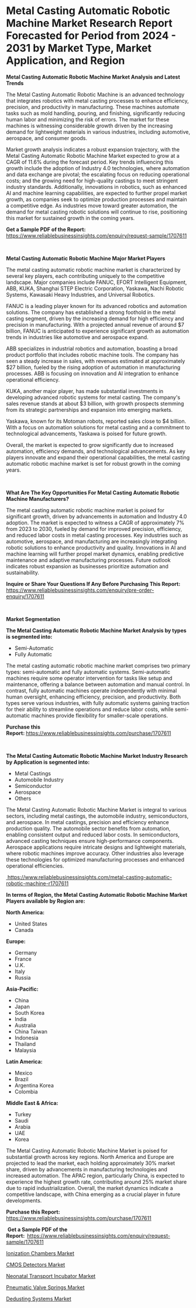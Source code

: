 <p><h1>Metal Casting Automatic Robotic Machine Market Research Report Forecasted for Period from 2024 -  2031 by Market Type, Market Application, and Region</h1></p><p><strong>Metal Casting Automatic Robotic Machine Market Analysis and Latest Trends</strong></p>
<p><p>The Metal Casting Automatic Robotic Machine is an advanced technology that integrates robotics with metal casting processes to enhance efficiency, precision, and productivity in manufacturing. These machines automate tasks such as mold handling, pouring, and finishing, significantly reducing human labor and minimizing the risk of errors. The market for these machines is witnessing considerable growth driven by the increasing demand for lightweight materials in various industries, including automotive, aerospace, and consumer goods.</p><p>Market growth analysis indicates a robust expansion trajectory, with the Metal Casting Automatic Robotic Machine Market expected to grow at a CAGR of 11.6% during the forecast period. Key trends influencing this growth include the adoption of Industry 4.0 technologies, where automation and data exchange are pivotal; the escalating focus on reducing operational costs; and the growing need for high-quality castings to meet stringent industry standards. Additionally, innovations in robotics, such as enhanced AI and machine learning capabilities, are expected to further propel market growth, as companies seek to optimize production processes and maintain a competitive edge. As industries move toward greater automation, the demand for metal casting robotic solutions will continue to rise, positioning this market for sustained growth in the coming years.</p></p>
<p><strong>Get a Sample PDF of the Report:&nbsp;</strong> <a href="https://www.reliablebusinessinsights.com/enquiry/request-sample/1707611?utm_campaign=96&utm_medium=2&utm_source=Github&utm_content=ia&utm_term=17122024&utm_id=metal-casting-automatic-robotic-machine">https://www.reliablebusinessinsights.com/enquiry/request-sample/1707611</a></p>
<p>&nbsp;</p>
<p><strong>Metal Casting Automatic Robotic Machine Major Market Players</strong></p>
<p><p>The metal casting automatic robotic machine market is characterized by several key players, each contributing uniquely to the competitive landscape. Major companies include FANUC, EFORT Intelligent Equipment, ABB, KUKA, Shanghai STEP Electric Corporation, Yaskawa, Nachi Robotic Systems, Kawasaki Heavy Industries, and Universal Robotics.</p><p>FANUC is a leading player known for its advanced robotics and automation solutions. The company has established a strong foothold in the metal casting segment, driven by the increasing demand for high efficiency and precision in manufacturing. With a projected annual revenue of around $7 billion, FANUC is anticipated to experience significant growth as automation trends in industries like automotive and aerospace expand.</p><p>ABB specializes in industrial robotics and automation, boasting a broad product portfolio that includes robotic machine tools. The company has seen a steady increase in sales, with revenues estimated at approximately $27 billion, fueled by the rising adoption of automation in manufacturing processes. ABB is focusing on innovation and AI integration to enhance operational efficiency.</p><p>KUKA, another major player, has made substantial investments in developing advanced robotic systems for metal casting. The company's sales revenue stands at about $3 billion, with growth prospects stemming from its strategic partnerships and expansion into emerging markets.</p><p>Yaskawa, known for its Motoman robots, reported sales close to $4 billion. With a focus on automation solutions for metal casting and a commitment to technological advancements, Yaskawa is poised for future growth.</p><p>Overall, the market is expected to grow significantly due to increased automation, efficiency demands, and technological advancements. As key players innovate and expand their operational capabilities, the metal casting automatic robotic machine market is set for robust growth in the coming years.</p></p>
<p>&nbsp;</p>
<p><strong>What Are The Key Opportunities For Metal Casting Automatic Robotic Machine Manufacturers?</strong></p>
<p><p>The metal casting automatic robotic machine market is poised for significant growth, driven by advancements in automation and Industry 4.0 adoption. The market is expected to witness a CAGR of approximately 7% from 2023 to 2030, fueled by demand for improved precision, efficiency, and reduced labor costs in metal casting processes. Key industries such as automotive, aerospace, and manufacturing are increasingly integrating robotic solutions to enhance productivity and quality. Innovations in AI and machine learning will further propel market dynamics, enabling predictive maintenance and adaptive manufacturing processes. Future outlook indicates robust expansion as businesses prioritize automation and sustainability.</p></p>
<p><strong>Inquire or Share Your Questions If Any Before Purchasing This Report:</strong> <a href="https://www.reliablebusinessinsights.com/enquiry/pre-order-enquiry/1707611?utm_campaign=96&utm_medium=2&utm_source=Github&utm_content=ia&utm_term=17122024&utm_id=metal-casting-automatic-robotic-machine">https://www.reliablebusinessinsights.com/enquiry/pre-order-enquiry/1707611</a></p>
<p>&nbsp;</p>
<p><strong>Market Segmentation</strong></p>
<p><strong>The Metal Casting Automatic Robotic Machine Market Analysis by types is segmented into:</strong></p>
<p><ul><li>Semi-Automatic</li><li>Fully Automatic</li></ul></p>
<p><p>The metal casting automatic robotic machine market comprises two primary types: semi-automatic and fully automatic systems. Semi-automatic machines require some operator intervention for tasks like setup and maintenance, offering a balance between automation and manual control. In contrast, fully automatic machines operate independently with minimal human oversight, enhancing efficiency, precision, and productivity. Both types serve various industries, with fully automatic systems gaining traction for their ability to streamline operations and reduce labor costs, while semi-automatic machines provide flexibility for smaller-scale operations.</p></p>
<p><strong>Purchase this Report:&nbsp;</strong><a href="https://www.reliablebusinessinsights.com/purchase/1707611?utm_campaign=96&utm_medium=2&utm_source=Github&utm_content=ia&utm_term=17122024&utm_id=metal-casting-automatic-robotic-machine">https://www.reliablebusinessinsights.com/purchase/1707611</a></p>
<p>&nbsp;</p>
<p><strong>The Metal Casting Automatic Robotic Machine Market Industry Research by Application is segmented into:</strong></p>
<p><ul><li>Metal Castings</li><li>Automobile Industry</li><li>Semiconductor</li><li>Aerospace</li><li>Others</li></ul></p>
<p><p>The Metal Casting Automatic Robotic Machine Market is integral to various sectors, including metal castings, the automobile industry, semiconductors, and aerospace. In metal castings, precision and efficiency enhance production quality. The automobile sector benefits from automation, enabling consistent output and reduced labor costs. In semiconductors, advanced casting techniques ensure high-performance components. Aerospace applications require intricate designs and lightweight materials, where robotic machines improve accuracy. Other industries also leverage these technologies for optimized manufacturing processes and enhanced operational efficiencies.</p></p>
<p><a href="https://www.reliablebusinessinsights.com/metal-casting-automatic-robotic-machine-r1707611?utm_campaign=96&utm_medium=2&utm_source=Github&utm_content=ia&utm_term=17122024&utm_id=metal-casting-automatic-robotic-machine">&nbsp;https://www.reliablebusinessinsights.com/metal-casting-automatic-robotic-machine-r1707611</a></p>
<p><strong>In terms of Region, the Metal Casting Automatic Robotic Machine Market Players available by Region are:</strong></p>
<p>
    <p> <strong> North America: </strong>
        <ul>
            <li>United States</li>
            <li>Canada</li>
        </ul>
        </p> 
    <p> <strong> Europe: </strong>
        <ul>
            <li>Germany</li>
            <li>France</li>
            <li>U.K.</li>
            <li>Italy</li>
            <li>Russia</li>
        </ul>
        </p> 
    <p> <strong> Asia-Pacific: </strong>
        <ul>
            <li>China</li>
            <li>Japan</li>
            <li>South Korea</li>
            <li>India</li>
            <li>Australia</li>
            <li>China Taiwan</li>
            <li>Indonesia</li>
            <li>Thailand</li>
            <li>Malaysia</li>
        </ul>
        </p> 
    <p> <strong> Latin America: </strong>
        <ul>
            <li>Mexico</li>
            <li>Brazil</li>
            <li>Argentina Korea</li>
            <li>Colombia</li>
        </ul>
        </p> 
    <p> <strong> Middle East & Africa: </strong>
        <ul>
            <li>Turkey</li>
            <li>Saudi</li>
            <li>Arabia</li>
            <li>UAE</li>
            <li>Korea</li>
        </ul>
    </p>
    </p>
<p><p>The Metal Casting Automatic Robotic Machine Market is poised for substantial growth across key regions. North America and Europe are projected to lead the market, each holding approximately 30% market share, driven by advancements in manufacturing technologies and increased automation. The APAC region, particularly China, is expected to experience the highest growth rate, contributing around 25% market share due to rapid industrialization. Overall, the market dynamics indicate a competitive landscape, with China emerging as a crucial player in future developments.</p></p>
<p><strong>Purchase this Report: </strong><a href="https://www.reliablebusinessinsights.com/purchase/1707611?utm_campaign=96&utm_medium=2&utm_source=Github&utm_content=ia&utm_term=17122024&utm_id=metal-casting-automatic-robotic-machine">https://www.reliablebusinessinsights.com/purchase/1707611</a></p>
<p>&nbsp;<strong>Get a Sample PDF of the Report:&nbsp;&nbsp;</strong><a href="https://www.reliablebusinessinsights.com/enquiry/request-sample/1707611?utm_campaign=96&utm_medium=2&utm_source=Github&utm_content=ia&utm_term=17122024&utm_id=metal-casting-automatic-robotic-machine">https://www.reliablebusinessinsights.com/enquiry/request-sample/1707611</a></p>
<p><strong></strong></p>
<p><p><a href="https://www.linkedin.com/pulse/competitive-landscape-ionization-chambers-market-strong-growth-cikff?utm_campaign=96&utm_medium=2&utm_source=Github&utm_content=ia&utm_term=17122024&utm_id=metal-casting-automatic-robotic-machine">Ionization Chambers Market</a></p><p><a href="https://www.linkedin.com/pulse/industry-experts-project-cmos-detectors-market-growth-88-1dc3f?utm_campaign=96&utm_medium=2&utm_source=Github&utm_content=ia&utm_term=17122024&utm_id=metal-casting-automatic-robotic-machine">CMOS Detectors Market</a></p><p><a href="https://github.com/wwwkeltoum/Market-Research-Report-List-5/blob/main/neonatal-transport-incubator-market.md?utm_campaign=96&utm_medium=2&utm_source=Github&utm_content=ia&utm_term=17122024&utm_id=metal-casting-automatic-robotic-machine">Neonatal Transport Incubator Market</a></p><p><a href="https://www.linkedin.com/pulse/expanding-pneumatic-valve-springs-market-size-projected-zkyuf?utm_campaign=96&utm_medium=2&utm_source=Github&utm_content=ia&utm_term=17122024&utm_id=metal-casting-automatic-robotic-machine">Pneumatic Valve Springs Market</a></p><p><a href="https://www.linkedin.com/pulse/market-dynamics-dedusting-systems-projected-87-cagr-from-sfj7f?utm_campaign=96&utm_medium=2&utm_source=Github&utm_content=ia&utm_term=17122024&utm_id=metal-casting-automatic-robotic-machine">Dedusting Systems Market</a></p></p>